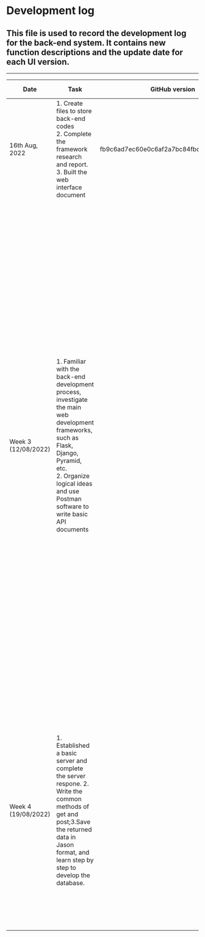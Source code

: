 # Development log
## This file is used to record the development log for the back-end system. It contains new function descriptions and the update date for each UI version.

---  

| Date                | Task                                                                                                                                                                                                                         | GitHub version                           | Decision Making                                                                                                                                                                                                                                                                                                                                                                                                                                                                                                                                                                                                                                                                                                                                                                                                                                                                  | Risk Analysis                                                                                                                                                                                                                                                                                                                          | Reflection |
|---------------------|------------------------------------------------------------------------------------------------------------------------------------------------------------------------------------------------------------------------------|------------------------------------------|----------------------------------------------------------------------------------------------------------------------------------------------------------------------------------------------------------------------------------------------------------------------------------------------------------------------------------------------------------------------------------------------------------------------------------------------------------------------------------------------------------------------------------------------------------------------------------------------------------------------------------------------------------------------------------------------------------------------------------------------------------------------------------------------------------------------------------------------------------------------------------|----------------------------------------------------------------------------------------------------------------------------------------------------------------------------------------------------------------------------------------------------------------------------------------------------------------------------------------|------------|
| 16th Aug, 2022      | 1. Create files to store back-end codes  <br/> 2. Complete the framework research and report.  <br/> 3. Built the web interface document                                                                                     | fb9c6ad7ec60e0c6af2a7bc84fbdd962ea15b7cd |                                                                                                                                                                                                                                                                                                                                                                                                                                                                                                                                                                                                                                                                                                                                                                                                                                                                                  |                                                                                                                                                                                                                                                                                                                                        |            |
| Week 3 (12/08/2022) | 1. Familiar with the back-end development process, investigate the main web development frameworks, such as Flask, Django, Pyramid, etc.<br/>2. Organize logical ideas and use Postman software to write basic API documents |                                          | 1.we dicided to use Flask framework, as the following reasons: our predicted algorithm is writen by Python, and Flask is also writen by Python; Flask is light and easy to use, and it has higher flexibility,higher compatibility with latest technologies, and high scalability for simple web applications; moreover, our main goal for this project is to develop efficiently, rather than maintenance.<br/>2. We decided to use Postman as the following reasons: Postman is a great tool when trying to dissect RESTful APIs made by others or test ones we have made ourselves. It offers a sleek user interface with which to make HTML requests, without the hassle of writing a bunch of code just to test an API's functionality. Besides that, Postman simplifies each step of the API lifecycle and streamlines collaboration so you can create better APIs—faster. | Risk for Flasks: 1. it has potential high security vulnerability; 2. flask framework has no CSRF protection.<br/>Risk for Postman: Postman is ealisy impacted by log4j2 vulnerability.                                                                                                                                                 |By doing related research, comparing the existing commonly used web development frameworks, and combining with the actual needs of our project, we finally decided to use the Flask framework. We deeply understand the importance of doing research, and although it takes a lot of time, it can help us on the right path. In addition, we also completed the development of API documentation and used it as a post-test. During this period, we learned how to develop APIs, set up ports, etc.            |
| Week 4 (19/08/2022) | 1. Established a basic server and complete the server respone. 2. Write the common methods of get and post;3.Save the returned data in Jason format, and learn step by step to develop the database.                         |                                          | 1. We decided to use the web server development tool that comes with flask, since it makes the process of designing a web application simpler. Also, flask lets us focus on what the users are requesting and what sort of response to give back and learn more about micro frameworks.                                                                                                                                                                                                                                                                                                                                                                                                                                                                                                                                                                                          | I think Flask is not recommended for production because of stability rather than security. With WSGI or Gunicorn, we can utilize multi-thread/multi-proc more effectively, and serve multiple requests simultaneously. Besides that using more modules is seen as a third party involvement which could be a major breach in security. |We have completed the construction of the server with a small amount of code, which reduces our development cost and improves efficiency. In addition, we are also investigating which database to use to store the information, taking into account time and management costs. Next, we will write functions one after another to further process the obtained data                                                                                                                                                                                                                                                                                                                                                                                                                                                                                                               |
